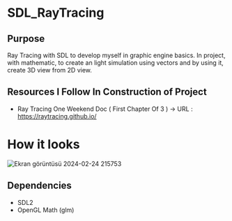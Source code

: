 # SDL_RayTracing

## Purpose
Ray Tracing with SDL to develop myself in graphic engine basics. In project, with mathematic, to create an light simulation using vectors and by using it, create 3D view from 2D view. 

## Resources I Follow In Construction of Project
* Ray Tracing One Weekend Doc ( First Chapter Of 3 ) -> URL : https://raytracing.github.io/

# How it looks                                                                                    
![Ekran görüntüsü 2024-02-24 215753](https://github.com/ozgurozkan01/SDL_RayTracing/assets/90643276/e20727df-eccf-42d9-bf4a-06b20ce895bb)

## Dependencies
* SDL2
* OpenGL Math (glm)
